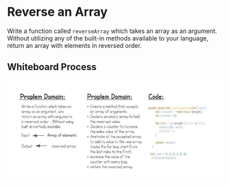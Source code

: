 # Reverse an Array

Write a function called `reverseArray` which takes an array as an argument. Without utilizing any of the built-in methods available to your language, return an array with elements in reversed order.

## Whiteboard Process

![array-reverse](../array-reverse/img/array-reverse.jpeg)
